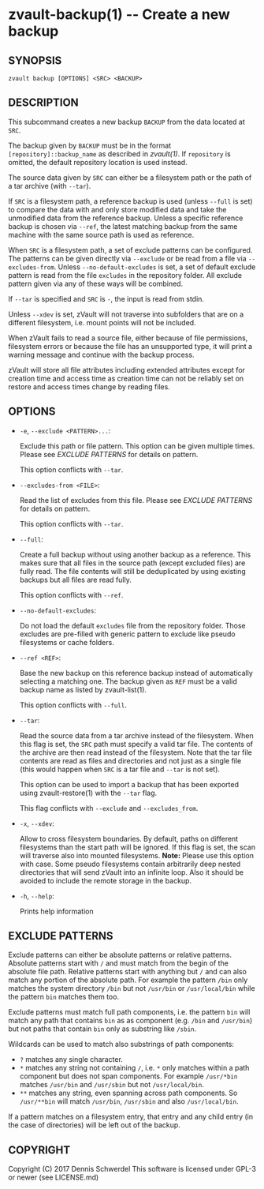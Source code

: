 zvault-backup(1) -- Create a new backup
=======================================

## SYNOPSIS

`zvault backup [OPTIONS] <SRC> <BACKUP>`


## DESCRIPTION

This subcommand creates a new backup `BACKUP` from the data located at `SRC`.

The backup given by `BACKUP` must be in the format `[repository]::backup_name`
as described in _zvault(1)_. If `repository` is omitted, the default repository
location is used instead.

The source data given by `SRC` can either be a filesystem path or the path of a
tar archive (with `--tar`).

If `SRC` is a filesystem path, a reference backup is used (unless `--full` is
set) to compare the data with and only store modified data and take the
unmodified data from the reference backup. Unless a specific reference backup
is chosen via `--ref`, the latest matching backup from the same machine with the
same source path is used as reference.

When `SRC` is a filesystem path, a set of exclude patterns can be configured.
The patterns can be given directly via `--exclude` or be read from a file via
`--excludes-from`. Unless `--no-default-excludes` is set, a set of default
exclude pattern is read from the file `excludes` in the repository folder.
All exclude pattern given via any of these ways will be combined.

If `--tar` is specified and `SRC` is `-`, the input is read from stdin.

Unless `--xdev` is set, zVault will not traverse into subfolders that are on a
different filesystem, i.e. mount points will not be included.

When zVault fails to read a source file, either because of file permissions,
filesystem errors or because the file has an unsupported type, it will print a
warning message and continue with the backup process.

zVault will store all file attributes including extended attributes except for
creation time and access time as creation time can not be reliably set on
restore and access times change by reading files.


## OPTIONS

  * `-e`, `--exclude <PATTERN>...`:

    Exclude this path or file pattern. This option can be given multiple times.
    Please see *EXCLUDE PATTERNS* for details on pattern.

    This option conflicts with `--tar`.


  * `--excludes-from <FILE>`:

    Read the list of excludes from this file.
    Please see *EXCLUDE PATTERNS* for details on pattern.

    This option conflicts with `--tar`.


  * `--full`:

    Create a full backup without using another backup as a reference. This makes
    sure that all files in the source path (except excluded files) are fully
    read. The file contents will still be deduplicated by using existing backups
    but all files are read fully.

    This option conflicts with `--ref`.


  * `--no-default-excludes`:

    Do not load the default `excludes` file from the repository folder.
    Those excludes are pre-filled with generic pattern to exclude like pseudo
    filesystems or cache folders.


  * `--ref <REF>`:

    Base the new backup on this reference backup instead of automatically
    selecting a matching one. The backup given as `REF` must be a valid backup
    name as listed by zvault-list(1).

    This option conflicts with `--full`.


  * `--tar`:

    Read the source data from a tar archive instead of the filesystem. When this
    flag is set, the `SRC` path must specify a valid tar file.
    The contents of the archive are then read instead of the filesystem. Note
    that the tar file contents are read as files and directories and not just
    as a single file (this would happen when `SRC` is a tar file and `--tar` is
    not set).

    This option can be used to import a backup that has been exported using
    zvault-restore(1) with the `--tar` flag.

    This flag conflicts with `--exclude` and `--excludes_from`.


  * `-x`, `--xdev`:

    Allow to cross filesystem boundaries. By default, paths on different
    filesystems than the start path will be ignored. If this flag is set,
    the scan will traverse also into mounted filesystems.
    **Note:** Please use this option with case. Some pseudo filesystems
    contain arbitrarily deep nested directories that will send zVault into
    an infinite loop. Also it should be avoided to include the remote storage
    in the backup.


  * `-h`, `--help`:

    Prints help information


## EXCLUDE PATTERNS

Exclude patterns can either be absolute patterns or relative patterns. Absolute
patterns start with `/` and must match from the begin of the absolute file path.
Relative patterns start with anything but `/` and can also match any portion of
the absolute path. For example the pattern `/bin` only matches the system
directory `/bin` but not `/usr/bin` or `/usr/local/bin` while the pattern `bin`
matches them too.

Exclude patterns must match full path components, i.e. the pattern `bin` will
match any path that contains `bin` as as component (e.g. `/bin` and `/usr/bin`)
but not paths that contain `bin` only as substring like `/sbin`.

Wildcards can be used to match also substrings of path components:

- `?` matches any single character.
- `*` matches any string not containing `/`, i.e. `*` only matches within a path
  component but does not span components. For example `/usr/*bin` matches
  `/usr/bin` and `/usr/sbin` but not `/usr/local/bin`.
- `**` matches any string, even spanning across path components. So `/usr/**bin`
  will match `/usr/bin`, `/usr/sbin` and also `/usr/local/bin`.

If a pattern matches on a filesystem entry, that entry and any child entry (in
the case of directories) will be left out of the backup.


## COPYRIGHT

Copyright (C) 2017  Dennis Schwerdel
This software is licensed under GPL-3 or newer (see LICENSE.md)
